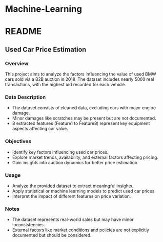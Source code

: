 # Machine-Learning
# README

## Used Car Price Estimation

### Overview
This project aims to analyze the factors influencing the value of used BMW cars sold via a B2B auction in 2018. The dataset includes nearly 5000 real transactions, with the highest bid recorded for each vehicle.

### Data Description
- The dataset consists of cleaned data, excluding cars with major engine damage.
- Minor damages like scratches may be present but are not documented.
- 8 extracted features (Feature1 to Feature8) represent key equipment aspects affecting car value.

### Objectives
- Identify key factors influencing used car prices.
- Explore market trends, availability, and external factors affecting pricing.
- Gain insights into auction dynamics for better price estimation.

### Usage
- Analyze the provided dataset to extract meaningful insights.
- Apply statistical or machine learning models to predict used car prices.
- Interpret the impact of different features on price variation.

### Notes
- The dataset represents real-world sales but may have minor inconsistencies.
- External factors like market conditions and policies are not explicitly documented but should be considered.


